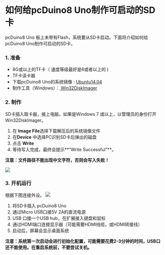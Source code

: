 # 如何给pcDuino8 Uno制作可启动的SD卡

pcDuino8 Uno 板上未带有Flash，系统要从SD卡启动。下面将介绍如何给pcDuino8 Uno制作可启动的SD卡。

### 1. 准备

* 8G或以上的TF卡（ 速度等级最好是6或者以上的 )
* TF卡读卡器
* 下载pcDuino8 Uno的系统镜像 : [Ubuntu14.04](https://s3.amazonaws.com/pcduino/Images/pcduino8/pcDuino8Uno/pcduino8_ubuntu_14.04_20151023.7z)
* 制作工具（Windows）：[ Win32DiskImager](https://s3.amazonaws.com/pcduino/Tools/win32diskimager-v0.7-binary.zip)

### 2. 制作

SD卡插入取卡器，接上电脑，如果是Windows 7 或以上，以管理员的身份打开Win32DiskImager。

1. 在 **Image File**选择下载解压后的系统镜像文件
2. 在**Device** 中选择PC识别SD卡后弹出的磁盘
3. 点击 **Write**
4. 等待写入完成，最终会提示**“Write Successful”**。

**注意：文件路径不能出现中文字符，否则会写入失败！**

![](https://wt-prj.oss.aliyuncs.com/14aadb635e6448e19ecee7a67cf9de05/93361d6b-7d1d-492f-a63a-c718e1ed7bd2.png)

### 3. 开机运行

根据下图连接外设。
![](https://wt-prj.oss.aliyuncs.com/14aadb635e6448e19ecee7a67cf9de05/cfc495ce-65ea-45db-bbf6-7df519e8bbcb.png)

1. 将SD卡插入 pcDuino8 Uno
2. 通过Micro USB口接5V 2A的直流电源
3. USB 口接一个USB hub，在扩展接入键盘和鼠标
4. 通过HDMI端口连接显示器（可能需要HDMI线缆，或HDMI转接线）
5. 启动后，屏幕会显示桌面系统

**注意：系统第一次启动会进行初始化配置，可能需要花费2-3分钟的时间，USB口还不能使用。在重启系统前，不要尝试关机。**